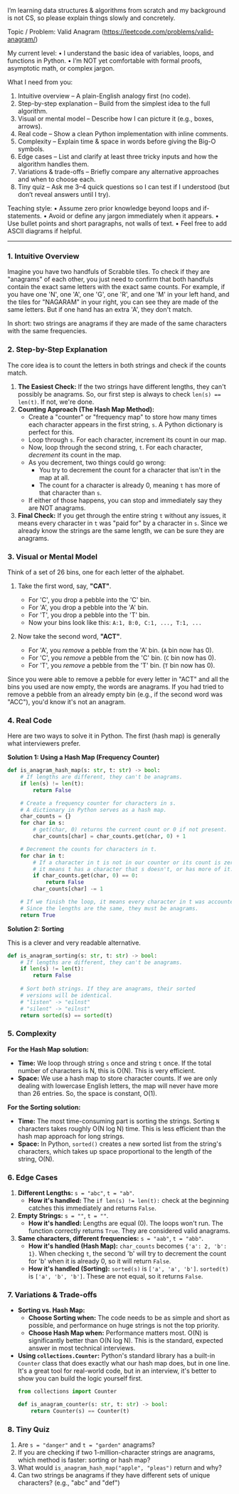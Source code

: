 I’m learning data structures & algorithms from scratch and my background is not CS, so please explain things slowly and concretely.

Topic / Problem:
    Valid Anagram (https://leetcode.com/problems/valid-anagram/)

My current level:
    • I understand the basic idea of variables, loops, and functions in Python.
    • I’m NOT yet comfortable with formal proofs, asymptotic math, or complex jargon.

What I need from you:
1. Intuitive overview – A plain-English analogy first (no code).
2. Step-by-step explanation – Build from the simplest idea to the full algorithm.
3. Visual or mental model – Describe how I can picture it (e.g., boxes, arrows).
4. Real code – Show a clean Python implementation with inline comments.
5. Complexity – Explain time & space in words before giving the Big-O symbols.
6. Edge cases – List and clarify at least three tricky inputs and how the algorithm handles them.
7. Variations & trade-offs – Briefly compare any alternative approaches and when to choose each.
8. Tiny quiz – Ask me 3–4 quick questions so I can test if I understood (but don’t reveal answers until I try).

Teaching style:
    • Assume zero prior knowledge beyond loops and if-statements.
    • Avoid or define any jargon immediately when it appears.
    • Use bullet points and short paragraphs, not walls of text.
    • Feel free to add ASCII diagrams if helpful.

---

### 1. Intuitive Overview

Imagine you have two handfuls of Scrabble tiles. To check if they are "anagrams" of each other, you just need to confirm that both handfuls contain the exact same letters with the exact same counts. For example, if you have one 'N', one 'A', one 'G', one 'R', and one 'M' in your left hand, and the tiles for "NAGARAM" in your right, you can see they are made of the same letters. But if one hand has an extra 'A', they don't match.

In short: two strings are anagrams if they are made of the same characters with the same frequencies.

### 2. Step-by-Step Explanation

The core idea is to count the letters in both strings and check if the counts match.

1.  **The Easiest Check:** If the two strings have different lengths, they can't possibly be anagrams. So, our first step is always to check `len(s) == len(t)`. If not, we're done.
2.  **Counting Approach (The Hash Map Method):**
    *   Create a "counter" or "frequency map" to store how many times each character appears in the first string, `s`. A Python dictionary is perfect for this.
    *   Loop through `s`. For each character, increment its count in our map.
    *   Now, loop through the second string, `t`. For each character, *decrement* its count in the map.
    *   As you decrement, two things could go wrong:
        *   You try to decrement the count for a character that isn't in the map at all.
        *   The count for a character is already 0, meaning `t` has more of that character than `s`.
    *   If either of those happens, you can stop and immediately say they are NOT anagrams.
3.  **Final Check:** If you get through the entire string `t` without any issues, it means every character in `t` was "paid for" by a character in `s`. Since we already know the strings are the same length, we can be sure they are anagrams.

### 3. Visual or Mental Model

Think of a set of 26 bins, one for each letter of the alphabet.

1.  Take the first word, say, **"CAT"**.
    *   For 'C', you drop a pebble into the 'C' bin.
    *   For 'A', you drop a pebble into the 'A' bin.
    *   For 'T', you drop a pebble into the 'T' bin.
    *   Now your bins look like this: `A:1, B:0, C:1, ..., T:1, ...`

2.  Now take the second word, **"ACT"**.
    *   For 'A', you *remove* a pebble from the 'A' bin. (`A` bin now has 0).
    *   For 'C', you *remove* a pebble from the 'C' bin. (`C` bin now has 0).
    *   For 'T', you *remove* a pebble from the 'T' bin. (`T` bin now has 0).

Since you were able to remove a pebble for every letter in "ACT" and all the bins you used are now empty, the words are anagrams. If you had tried to remove a pebble from an already empty bin (e.g., if the second word was "ACC"), you'd know it's not an anagram.

### 4. Real Code

Here are two ways to solve it in Python. The first (hash map) is generally what interviewers prefer.

**Solution 1: Using a Hash Map (Frequency Counter)**

```python
def is_anagram_hash_map(s: str, t: str) -> bool:
    # If lengths are different, they can't be anagrams.
    if len(s) != len(t):
        return False

    # Create a frequency counter for characters in s.
    # A dictionary in Python serves as a hash map.
    char_counts = {}
    for char in s:
        # get(char, 0) returns the current count or 0 if not present.
        char_counts[char] = char_counts.get(char, 0) + 1

    # Decrement the counts for characters in t.
    for char in t:
        # If a character in t is not in our counter or its count is zero,
        # it means t has a character that s doesn't, or has more of it.
        if char_counts.get(char, 0) == 0:
            return False
        char_counts[char] -= 1

    # If we finish the loop, it means every character in t was accounted for.
    # Since the lengths are the same, they must be anagrams.
    return True
```

**Solution 2: Sorting**

This is a clever and very readable alternative.

```python
def is_anagram_sorting(s: str, t: str) -> bool:
    # If lengths are different, they can't be anagrams.
    if len(s) != len(t):
        return False
    
    # Sort both strings. If they are anagrams, their sorted
    # versions will be identical.
    # "listen" -> "eilnst"
    # "silent" -> "eilnst"
    return sorted(s) == sorted(t)
```

### 5. Complexity

**For the Hash Map solution:**

*   **Time:** We loop through string `s` once and string `t` once. If the total number of characters is N, this is O(N). This is very efficient.
*   **Space:** We use a hash map to store character counts. If we are only dealing with lowercase English letters, the map will never have more than 26 entries. So, the space is constant, O(1).

**For the Sorting solution:**

*   **Time:** The most time-consuming part is sorting the strings. Sorting `N` characters takes roughly O(N log N) time. This is less efficient than the hash map approach for long strings.
*   **Space:** In Python, `sorted()` creates a new sorted list from the string's characters, which takes up space proportional to the length of the string, O(N).

### 6. Edge Cases

1.  **Different Lengths:** `s = "abc"`, `t = "ab"`.
    *   **How it's handled:** The `if len(s) != len(t):` check at the beginning catches this immediately and returns `False`.
2.  **Empty Strings:** `s = ""`, `t = ""`.
    *   **How it's handled:** Lengths are equal (0). The loops won't run. The function correctly returns `True`. They are considered valid anagrams.
3.  **Same characters, different frequencies:** `s = "aab"`, `t = "abb"`.
    *   **How it's handled (Hash Map):** `char_counts` becomes `{'a': 2, 'b': 1}`. When checking `t`, the second 'b' will try to decrement the count for 'b' when it is already 0, so it will return `False`.
    *   **How it's handled (Sorting):** `sorted(s)` is `['a', 'a', 'b']`. `sorted(t)` is `['a', 'b', 'b']`. These are not equal, so it returns `False`.

### 7. Variations & Trade-offs

*   **Sorting vs. Hash Map:**
    *   **Choose Sorting when:** The code needs to be as simple and short as possible, and performance on huge strings is not the top priority.
    *   **Choose Hash Map when:** Performance matters most. O(N) is significantly better than O(N log N). This is the standard, expected answer in most technical interviews.
*   **Using `collections.Counter`:** Python's standard library has a built-in `Counter` class that does exactly what our hash map does, but in one line. It's a great tool for real-world code, but in an interview, it's better to show you can build the logic yourself first.
    ```python
    from collections import Counter

    def is_anagram_counter(s: str, t: str) -> bool:
        return Counter(s) == Counter(t)
    ```

### 8. Tiny Quiz

1.  Are `s = "danger"` and `t = "garden"` anagrams?
2.  If you are checking if two 1-million-character strings are anagrams, which method is faster: sorting or hash map?
3.  What would `is_anagram_hash_map("apple", "pleas")` return and why?
4.  Can two strings be anagrams if they have different sets of unique characters? (e.g., "abc" and "def") 
